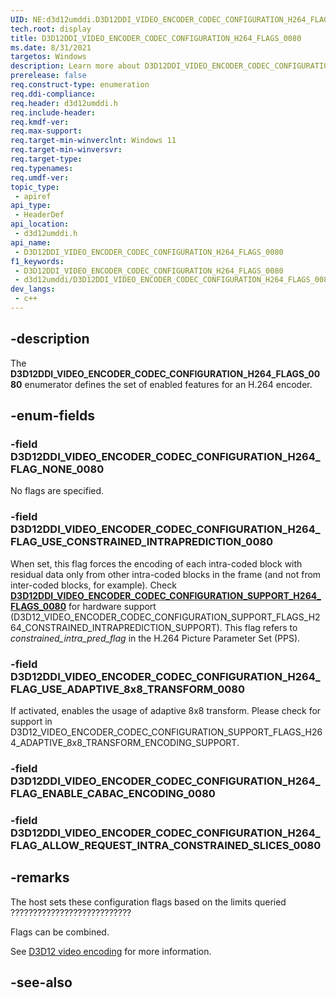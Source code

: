 ```yaml
---
UID: NE:d3d12umddi.D3D12DDI_VIDEO_ENCODER_CODEC_CONFIGURATION_H264_FLAGS_0080
tech.root: display
title: D3D12DDI_VIDEO_ENCODER_CODEC_CONFIGURATION_H264_FLAGS_0080
ms.date: 8/31/2021
targetos: Windows
description: Learn more about D3D12DDI_VIDEO_ENCODER_CODEC_CONFIGURATION_H264_FLAGS_0080.
prerelease: false
req.construct-type: enumeration
req.ddi-compliance: 
req.header: d3d12umddi.h
req.include-header: 
req.kmdf-ver: 
req.max-support: 
req.target-min-winverclnt: Windows 11
req.target-min-winversvr: 
req.target-type: 
req.typenames: 
req.umdf-ver: 
topic_type:
 - apiref
api_type:
 - HeaderDef
api_location:
 - d3d12umddi.h
api_name:
 - D3D12DDI_VIDEO_ENCODER_CODEC_CONFIGURATION_H264_FLAGS_0080
f1_keywords:
 - D3D12DDI_VIDEO_ENCODER_CODEC_CONFIGURATION_H264_FLAGS_0080
 - d3d12umddi/D3D12DDI_VIDEO_ENCODER_CODEC_CONFIGURATION_H264_FLAGS_0080
dev_langs:
 - c++
---
```


## -description

The **D3D12DDI_VIDEO_ENCODER_CODEC_CONFIGURATION_H264_FLAGS_0080** enumerator defines the set of enabled features for an H.264 encoder.

## -enum-fields

### -field D3D12DDI_VIDEO_ENCODER_CODEC_CONFIGURATION_H264_FLAG_NONE_0080

No flags are specified.

### -field D3D12DDI_VIDEO_ENCODER_CODEC_CONFIGURATION_H264_FLAG_USE_CONSTRAINED_INTRAPREDICTION_0080

When set, this flag forces the encoding of each intra-coded block with residual data only from other intra-coded blocks in the frame (and not from inter-coded blocks, for example). Check [**D3D12DDI_VIDEO_ENCODER_CODEC_CONFIGURATION_SUPPORT_H264_FLAGS_0080**]() for hardware support (D3D12_VIDEO_ENCODER_CODEC_CONFIGURATION_SUPPORT_FLAGS_H264_CONSTRAINED_INTRAPREDICTION_SUPPORT). This flag refers to *constrained_intra_pred_flag* in the H.264 Picture Parameter Set (PPS).

### -field D3D12DDI_VIDEO_ENCODER_CODEC_CONFIGURATION_H264_FLAG_USE_ADAPTIVE_8x8_TRANSFORM_0080

If activated, enables the usage of adaptive 8x8 transform. Please check for support in D3D12_VIDEO_ENCODER_CODEC_CONFIGURATION_SUPPORT_FLAGS_H264_ADAPTIVE_8x8_TRANSFORM_ENCODING_SUPPORT.

### -field D3D12DDI_VIDEO_ENCODER_CODEC_CONFIGURATION_H264_FLAG_ENABLE_CABAC_ENCODING_0080

### -field D3D12DDI_VIDEO_ENCODER_CODEC_CONFIGURATION_H264_FLAG_ALLOW_REQUEST_INTRA_CONSTRAINED_SLICES_0080

## -remarks

The host sets these configuration flags based on the limits queried ???????????????????????????

Flags can be combined.

See [D3D12 video encoding](/windows-hardware/drivers/display/video-encoding-d3d12.md) for more information.

## -see-also

